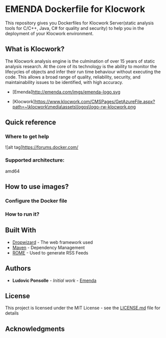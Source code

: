 # EMENDA Dockerfile for Klocwork

This repository gives you Dockerfiles for Klocwork Server(static analysis tools for C/C++, Java, C# for quality and security) to help you in the deployment of your Klocwork environment.

## What is Klocwork?

The Klocwork analysis engine is the culmination of over 15 years of static analysis research. At the core of its technology is the ability to monitor the lifecycles of objects and infer their run time behaviour without executing the code. This allows a broad range of quality, reliability, security, and maintainability issues to be identified, with high accuracy.

* [Emenda]http://emenda.com/imgs/emenda-logo.svg

* [Klocwork]https://www.klocwork.com/CMSPages/GetAzureFile.aspx?path=~\klocwork\media\assets\logos\logo-rw-klocwork.png

## Quick reference

### Where to get help
![alt tag]https://forums.docker.com/

### Supported architecture:
amd64

## How to use images?

### Configure the Docker file


### How to run it?	


## Built With

* [Dropwizard](http://www.dropwizard.io/1.0.2/docs/) - The web framework used
* [Maven](https://maven.apache.org/) - Dependency Management
* [ROME](https://rometools.github.io/rome/) - Used to generate RSS Feeds

## Authors

* **Ludovic Ponsolle** - *Initial work* - [Emenda](http://emenda.com)


## License

This project is licensed under the MIT License - see the [LICENSE.md](LICENSE.md) file for details

## Acknowledgments


